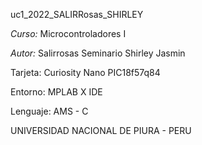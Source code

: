 
uc1_2022_SALIRRosas_SHIRLEY

*Curso:* Microcontroladores I

*Autor:*  Salirrosas Seminario Shirley Jasmin

 Tarjeta: Curiosity Nano PIC18f57q84

Entorno: MPLAB X IDE

Lenguaje: AMS - C

UNIVERSIDAD NACIONAL DE PIURA - PERU 
